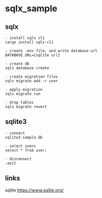 # sqlx_sample

## sqlx

```
- install sqlx cli
cargo install sqlx-cli

- create .env file, and write database-url
DATABASE_URL={sqlite url}

- create db
sqlx database create 

- create migration files
sqlx migrate add -r user

- apply migration
sqlx migrate run

- drop tables
sqlx migrate revert

```

## sqlite3

```
- connect
sqlite3 sample.db

- select users
select * from user;

- disconnect
.exit
```

## links

sqlite
https://www.sqlite.org/



